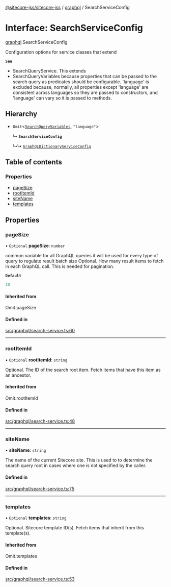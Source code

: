 [@sitecore-jss/sitecore-jss](../README.md) / [graphql](../modules/graphql.md) / SearchServiceConfig

# Interface: SearchServiceConfig

[graphql](../modules/graphql.md).SearchServiceConfig

Configuration options for service classes that extend

**`See`**

 - SearchQueryService.
This extends
 - SearchQueryVariables because properties that can be passed to the search query
as predicates should be configurable. 'language' is excluded because, normally, all properties
except 'language' are consistent across languages so they are passed to constructors, and
'language' can vary so it is passed to methods.

## Hierarchy

- `Omit`\<[`SearchQueryVariables`](graphql.SearchQueryVariables.md), ``"language"``\>

  ↳ **`SearchServiceConfig`**

  ↳↳ [`GraphQLDictionaryServiceConfig`](i18n.GraphQLDictionaryServiceConfig.md)

## Table of contents

### Properties

- [pageSize](graphql.SearchServiceConfig.md#pagesize)
- [rootItemId](graphql.SearchServiceConfig.md#rootitemid)
- [siteName](graphql.SearchServiceConfig.md#sitename)
- [templates](graphql.SearchServiceConfig.md#templates)

## Properties

### pageSize

• `Optional` **pageSize**: `number`

common variable for all GraphQL queries
it will be used for every type of query to regulate result batch size
Optional. How many result items to fetch in each GraphQL call. This is needed for pagination.

**`Default`**

```ts
10
```

#### Inherited from

Omit.pageSize

#### Defined in

[src/graphql/search-service.ts:60](https://github.com/Sitecore/jss/blob/7b37f0baa/packages/sitecore-jss/src/graphql/search-service.ts#L60)

___

### rootItemId

• `Optional` **rootItemId**: `string`

Optional. The ID of the search root item. Fetch items that have this item as an ancestor.

#### Inherited from

Omit.rootItemId

#### Defined in

[src/graphql/search-service.ts:48](https://github.com/Sitecore/jss/blob/7b37f0baa/packages/sitecore-jss/src/graphql/search-service.ts#L48)

___

### siteName

• **siteName**: `string`

The name of the current Sitecore site. This is used to to determine the search query root
in cases where one is not specified by the caller.

#### Defined in

[src/graphql/search-service.ts:75](https://github.com/Sitecore/jss/blob/7b37f0baa/packages/sitecore-jss/src/graphql/search-service.ts#L75)

___

### templates

• `Optional` **templates**: `string`

Optional. Sitecore template ID(s). Fetch items that inherit from this template(s).

#### Inherited from

Omit.templates

#### Defined in

[src/graphql/search-service.ts:53](https://github.com/Sitecore/jss/blob/7b37f0baa/packages/sitecore-jss/src/graphql/search-service.ts#L53)
